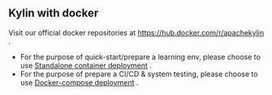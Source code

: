 ## Kylin with docker

Visit our official docker repositories at https://hub.docker.com/r/apachekylin .

- For the purpose of quick-start/prepare a learning env, please choose to use [Standalone container deployment](./README-standalone.md) .
- For the purpose of prepare a CI/CD & system testing, please choose to use [Docker-compose deployment](./README-cluster.md) .
